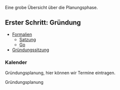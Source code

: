 Eine grobe Übersicht über die Planungsphase.

Erster Schritt: Gründung
------------------------

-   [Formalien](/wiki/Formalien "wikilink")
    -   [Satzung](/wiki/Satzung "wikilink")
    -   [Go](/wiki/Go "wikilink")
-   [Gründungssitzung](/wiki/Gründungssitzung "wikilink")

### Kalender

Gründungsplanung, hier können wir Termine eintragen.

<mscalendar>Gründungsplanung</mscalendar>
